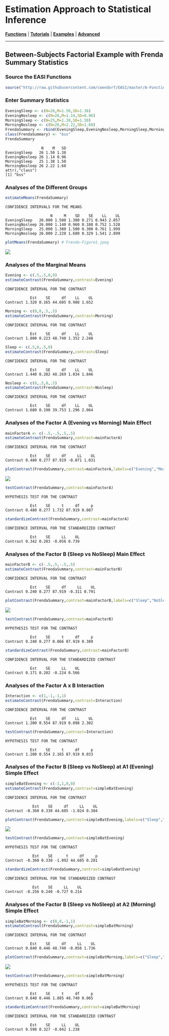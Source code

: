 # Estimation Approach to Statistical Inference

[**Functions**](../../A-Functions) | 
[**Tutorials**](../../B-Tutorials) | 
[**Examples**](../../C-Examples) | 
[**Advanced**](../../D-Advanced)

---

## Between-Subjects Factorial Example with Frenda Summary Statistics

### Source the EASI Functions

```r
source("http://raw.githubusercontent.com/cwendorf/EASI/master/A-Functions/ALL-EASI-FUNCTIONS.R")
```

### Enter Summary Statistics

```r
EveningSleep <- c(N=26,M=1.50,SD=1.38)
EveningNosleep <- c(N=26,M=1.14,SD=0.96)
MorningSleep <- c(N=25,M=1.38,SD=1.50)
MorningNosleep <- c(N=26,M=2.22,SD=1.68)
FrendaSummary <- rbind(EveningSleep,EveningNosleep,MorningSleep,MorningNosleep)
class(FrendaSummary) <- "bss"
FrendaSummary
```
```
                N    M   SD
EveningSleep   26 1.50 1.38
EveningNosleep 26 1.14 0.96
MorningSleep   25 1.38 1.50
MorningNosleep 26 2.22 1.68
attr(,"class")
[1] "bss"
```

### Analyses of the Different Groups

```r
estimateMeans(FrendaSummary)
```
```
CONFIDENCE INTERVALS FOR THE MEANS

                    N     M    SD    SE    LL    UL
EveningSleep   26.000 1.500 1.380 0.271 0.943 2.057
EveningNosleep 26.000 1.140 0.960 0.188 0.752 1.528
MorningSleep   25.000 1.380 1.500 0.300 0.761 1.999
MorningNosleep 26.000 2.220 1.680 0.329 1.541 2.899
```
```r
plotMeans(FrendaSummary) # Frenda-Figure1.jpeg
```
<kbd><img src="Frenda-Figure1.jpeg"></kbd>

### Analyses of the Marginal Means

```r
Evening <- c(.5,.5,0,0)
estimateContrast(FrendaSummary,contrast=Evening)
```
```
CONFIDENCE INTERVAL FOR THE CONTRAST

           Est    SE     df    LL    UL
Contrast 1.320 0.165 44.605 0.988 1.652
```
```r
Morning <- c(0,0,.5,.5)
estimateContrast(FrendaSummary,contrast=Morning)
```
```
CONFIDENCE INTERVAL FOR THE CONTRAST

           Est    SE     df    LL    UL
Contrast 1.800 0.223 48.740 1.352 2.248
```
```r
Sleep <- c(.5,0,.5,0)
estimateContrast(FrendaSummary,contrast=Sleep)
```
```
CONFIDENCE INTERVAL FOR THE CONTRAST

           Est    SE     df    LL    UL
Contrast 1.440 0.202 48.269 1.034 1.846
```
```r
Nosleep <- c(0,.5,0,.5)
estimateContrast(FrendaSummary,contrast=Nosleep)
```
```
CONFIDENCE INTERVAL FOR THE CONTRAST

           Est    SE     df    LL    UL
Contrast 1.680 0.190 39.753 1.296 2.064
```

### Analyses of the Factor A (Evening vs Morning) Main Effect

```r
mainFactorA <- c(-.5,-.5,.5,.5)
estimateContrast(FrendaSummary,contrast=mainFactorA)
```
```
CONFIDENCE INTERVAL FOR THE CONTRAST

           Est    SE     df     LL    UL
Contrast 0.480 0.277 87.919 -0.071 1.031
```
```r
plotContrast(FrendaSummary,contrast=mainFactorA,labels=c("Evening","Morning")) # Frenda-Figure2.jpeg
```
<kbd><img src="Frenda-Figure2.jpeg"></kbd>
```r
testContrast(FrendaSummary,contrast=mainFactorA)
```
```
HYPOTHESIS TEST FOR THE CONTRAST

           Est    SE     t     df     p
Contrast 0.480 0.277 1.732 87.919 0.087
```
```r
standardizeContrast(FrendaSummary,contrast=mainFactorA)
```
```
CONFIDENCE INTERVAL FOR THE STANDARDIZED CONTRAST

           Est    SE     LL    UL
Contrast 0.342 0.203 -0.056 0.739
```

### Analyses of the Factor B (Sleep vs NoSleep) Main Effect

```r
mainFactorB <- c(-.5,.5,-.5,.5)
estimateContrast(FrendaSummary,contrast=mainFactorB)
```
```
CONFIDENCE INTERVAL FOR THE CONTRAST

           Est    SE     df     LL    UL
Contrast 0.240 0.277 87.919 -0.311 0.791
```
```r
plotContrast(FrendaSummary,contrast=mainFactorB,labels=c("Sleep","NoSleep")) # Frenda-Figure3.jpeg
```
<kbd><img src="Frenda-Figure3.jpeg"></kbd>
```r
testContrast(FrendaSummary,contrast=mainFactorB)
```
```
HYPOTHESIS TEST FOR THE CONTRAST

           Est    SE     t     df     p
Contrast 0.240 0.277 0.866 87.919 0.389
```
```r
standardizeContrast(FrendaSummary,contrast=mainFactorB)
```
```
CONFIDENCE INTERVAL FOR THE STANDARDIZED CONTRAST

           Est    SE     LL    UL
Contrast 0.171 0.202 -0.224 0.566
```

### Analyses of the Factor A x B Interaction

```r
Interaction <- c(1,-1,-1,1)
estimateContrast(FrendaSummary,contrast=Interaction)
```
```
CONFIDENCE INTERVAL FOR THE CONTRAST

           Est    SE     df    LL    UL
Contrast 1.200 0.554 87.919 0.098 2.302
```
```r
testContrast(FrendaSummary,contrast=Interaction)
```
```
HYPOTHESIS TEST FOR THE CONTRAST

           Est    SE     t     df     p
Contrast 1.200 0.554 2.165 87.919 0.033
```

### Analyses of the Factor B (Sleep vs NoSleep) at A1 (Evening) Simple Effect

```r
simpleBatEvening <- c(-1,1,0,0)
estimateContrast(FrendaSummary,contrast=simpleBatEvening)
```
```
CONFIDENCE INTERVAL FOR THE CONTRAST

            Est    SE     df     LL    UL
Contrast -0.360 0.330 44.605 -1.024 0.304
```
```r
plotContrast(FrendaSummary,contrast=simpleBatEvening,labels=c("Sleep","NoSleep")) # Frenda-Figure4.jpeg
```
<kbd><img src="Frenda-Figure4.jpeg"></kbd>
```r
testContrast(FrendaSummary,contrast=simpleBatEvening)
```
```
HYPOTHESIS TEST FOR THE CONTRAST

            Est    SE      t     df     p
Contrast -0.360 0.330 -1.092 44.605 0.281
```
```r
standardizeContrast(FrendaSummary,contrast=simpleBatEvening)
```
```
CONFIDENCE INTERVAL FOR THE STANDARDIZED CONTRAST

            Est    SE     LL    UL
Contrast -0.256 0.240 -0.727 0.214
```

### Analyses of the Factor B (Sleep vs NoSleep) at A2 (Morning) Simple Effect

```r
simpleBatMorning <- c(0,0,-1,1)
estimateContrast(FrendaSummary,contrast=simpleBatMorning)
```
```
CONFIDENCE INTERVAL FOR THE CONTRAST

           Est    SE     df     LL    UL
Contrast 0.840 0.446 48.740 -0.056 1.736
```
```r
plotContrast(FrendaSummary,contrast=simpleBatMorning,labels=c("Sleep","NoSleep")) # Frenda-Figure5.jpeg
```
<kbd><img src="Frenda-Figure5.jpeg"></kbd>
```r
testContrast(FrendaSummary,contrast=simpleBatMorning)
```
```
HYPOTHESIS TEST FOR THE CONTRAST

           Est    SE     t     df     p
Contrast 0.840 0.446 1.885 48.740 0.065
```
```r
standardizeContrast(FrendaSummary,contrast=simpleBatMorning)
```
```
CONFIDENCE INTERVAL FOR THE STANDARDIZED CONTRAST

           Est    SE     LL    UL
Contrast 0.598 0.327 -0.042 1.238
```
